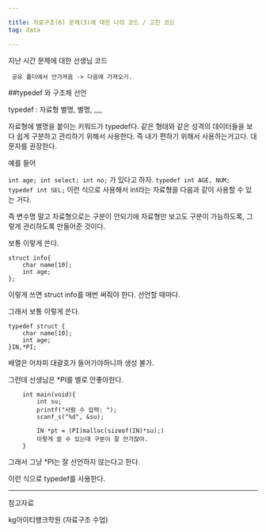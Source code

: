 ```yaml
---

title: 자료구조(6) 문제(3)에 대한 나의 코드 / 고친 코드
tag: data

---
```



지난 시간 문제에 대한 선생님 코드 

```
 공유 폴더에서 안가져옴 -> 다음에 가져오기.
```

##typedef 와 구조체 선언


typedef : 자료형 별명, 별명, ,,,,

자료형에 별명을 붙이는 키워드가 typedef다.
같은 형태와 같은 성격의 데이터들을 보다 쉽게 구분하고 관리하기 위해서 사용한다.
즉 내가 편하기 위해서 사용하는거고다.
대문자를 권장한다.

예를 들어

`int age; int select; int no;` 가 있다고 하자.
`typedef int AGE, NUM; typedef int SEL;` 이런 식으로 사용해서 int라는 자료형을 다음과 같이 사용할 수 있는 거다.

즉 변수명 말고 자료형으로는 구분이 안되기에 자료형만 보고도 구분이 가능하도록, 그렇게 관리하도록 만들어준 것이다.



보통 이렇게 쓴다.
```
struct info{
	char name[10];
    int age;
};
```
이렇게 쓰면 struct info를 매번 써줘야 한다. 선언할 때마다.

그래서 보통 이렇게 쓴다.

```
typedef struct {
	char name[10];
    int age;
}IN,*PI;
```

배열은 어차피 대괄호가 들어가야하니까 생성 불가.

그런데 선생님은 *PI를 별로 안좋아한다.

```
	int main(void){
    	int su;
        printf("사람 수 입력: ");
        scanf_s("%d", &su);
        
        IN *pt = (PI)malloc(sizeof(IN)*su);)
    	이렇게 쓸 수 있는데 구분이 잘 안가잖아.
    }
```
그래서 그냥 *PI는 잘 선언하지 않는다고 한다.

이런 식으로 typedef를 사용한다.


- - -
 
참고자료 

kg아이티뱅크학원 (자료구조 수업)


